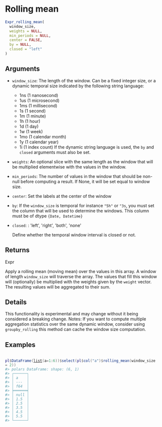 # Rolling mean

```r
Expr_rolling_mean(
  window_size,
  weights = NULL,
  min_periods = NULL,
  center = FALSE,
  by = NULL,
  closed = "left"
)
```

## Arguments

- `window_size`: The length of the window. Can be a fixed integer size, or a dynamic temporal size indicated by the following string language:
    
     * 1ns (1 nanosecond)
     * 1us (1 microsecond)
     * 1ms (1 millisecond)
     * 1s (1 second)
     * 1m (1 minute)
     * 1h (1 hour)
     * 1d (1 day)
     * 1w (1 week)
     * 1mo (1 calendar month)
     * 1y (1 calendar year)
     * 1i (1 index count) If the dynamic string language is used, the `by` and `closed` arguments must also be set.
- `weights`: An optional slice with the same length as the window that will be multiplied elementwise with the values in the window.
- `min_periods`: The number of values in the window that should be non-null before computing a result. If None, it will be set equal to window size.
- `center`: Set the labels at the center of the window
- `by`: If the `window_size` is temporal for instance `"5h"` or `"3s`, you must set the column that will be used to determine the windows. This column must be of dtype `{Date, Datetime}`
- `closed`: : 'left', 'right', 'both', 'none'
    
    Define whether the temporal window interval is closed or not.

## Returns

Expr

Apply a rolling mean (moving mean) over the values in this array. A window of length `window_size` will traverse the array. The values that fill this window will (optionally) be multiplied with the weights given by the `weight` vector. The resulting values will be aggregated to their sum.

## Details

This functionality is experimental and may change without it being considered a breaking change. Notes: If you want to compute multiple aggregation statistics over the same dynamic window, consider using `groupby_rolling` this method can cache the window size computation.

## Examples

<pre class='r-example'> <code> <span class='r-in'><span></span></span>
<span class='r-in'><span><span class='va'>pl</span><span class='op'>$</span><span class='fu'>DataFrame</span><span class='op'>(</span><span class='fu'><a href='https://rdrr.io/r/base/list.html'>list</a></span><span class='op'>(</span>a<span class='op'>=</span><span class='fl'>1</span><span class='op'>:</span><span class='fl'>6</span><span class='op'>)</span><span class='op'>)</span><span class='op'>$</span><span class='fu'>select</span><span class='op'>(</span><span class='va'>pl</span><span class='op'>$</span><span class='fu'>col</span><span class='op'>(</span><span class='st'>"a"</span><span class='op'>)</span><span class='op'>$</span><span class='fu'>rolling_mean</span><span class='op'>(</span>window_size <span class='op'>=</span> <span class='fl'>2</span><span class='op'>)</span><span class='op'>)</span></span></span>
<span class='r-out co'><span class='r-pr'>#&gt;</span> polars DataFrame: shape: (6, 1)</span>
<span class='r-out co'><span class='r-pr'>#&gt;</span> ┌──────┐</span>
<span class='r-out co'><span class='r-pr'>#&gt;</span> │ a    │</span>
<span class='r-out co'><span class='r-pr'>#&gt;</span> │ ---  │</span>
<span class='r-out co'><span class='r-pr'>#&gt;</span> │ f64  │</span>
<span class='r-out co'><span class='r-pr'>#&gt;</span> ╞══════╡</span>
<span class='r-out co'><span class='r-pr'>#&gt;</span> │ null │</span>
<span class='r-out co'><span class='r-pr'>#&gt;</span> │ 1.5  │</span>
<span class='r-out co'><span class='r-pr'>#&gt;</span> │ 2.5  │</span>
<span class='r-out co'><span class='r-pr'>#&gt;</span> │ 3.5  │</span>
<span class='r-out co'><span class='r-pr'>#&gt;</span> │ 4.5  │</span>
<span class='r-out co'><span class='r-pr'>#&gt;</span> │ 5.5  │</span>
<span class='r-out co'><span class='r-pr'>#&gt;</span> └──────┘</span>
 </code></pre>